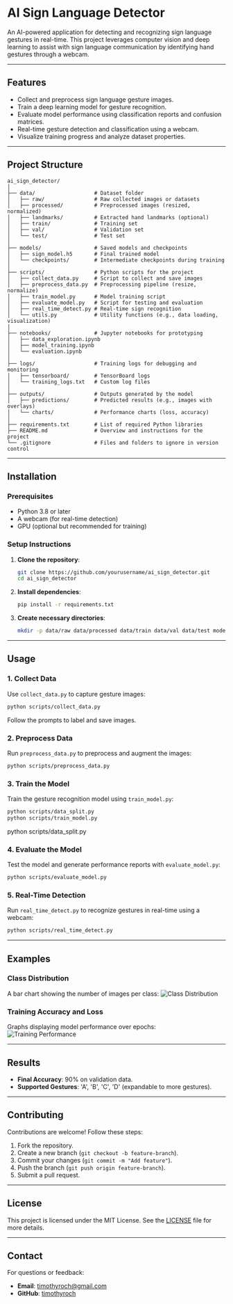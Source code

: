 # **AI Sign Language Detector**

An AI-powered application for detecting and recognizing sign language gestures in real-time. This project leverages computer vision and deep learning to assist with sign language communication by identifying hand gestures through a webcam.

---

## **Features**
- Collect and preprocess sign language gesture images.
- Train a deep learning model for gesture recognition.
- Evaluate model performance using classification reports and confusion matrices.
- Real-time gesture detection and classification using a webcam.
- Visualize training progress and analyze dataset properties.

---

## **Project Structure**

```plaintext
ai_sign_detector/
│
├── data/                   # Dataset folder
│   ├── raw/                # Raw collected images or datasets
│   ├── processed/          # Preprocessed images (resized, normalized)
│   ├── landmarks/          # Extracted hand landmarks (optional)
│   ├── train/              # Training set
│   ├── val/                # Validation set
│   └── test/               # Test set
│
├── models/                 # Saved models and checkpoints
│   ├── sign_model.h5       # Final trained model
│   └── checkpoints/        # Intermediate checkpoints during training
│
├── scripts/                # Python scripts for the project
│   ├── collect_data.py     # Script to collect and save images
│   ├── preprocess_data.py  # Preprocessing pipeline (resize, normalize)
│   ├── train_model.py      # Model training script
│   ├── evaluate_model.py   # Script for testing and evaluation
│   ├── real_time_detect.py # Real-time sign recognition
│   └── utils.py            # Utility functions (e.g., data loading, visualization)
│
├── notebooks/              # Jupyter notebooks for prototyping
│   ├── data_exploration.ipynb
│   ├── model_training.ipynb
│   └── evaluation.ipynb
│
├── logs/                   # Training logs for debugging and monitoring
│   ├── tensorboard/        # TensorBoard logs
│   └── training_logs.txt   # Custom log files
│
├── outputs/                # Outputs generated by the model
│   ├── predictions/        # Predicted results (e.g., images with overlays)
│   └── charts/             # Performance charts (loss, accuracy)
│
├── requirements.txt        # List of required Python libraries
├── README.md               # Overview and instructions for the project
└── .gitignore              # Files and folders to ignore in version control
```

---

## **Installation**

### **Prerequisites**
- Python 3.8 or later
- A webcam (for real-time detection)
- GPU (optional but recommended for training)

### **Setup Instructions**

1. **Clone the repository**:
   ```bash
   git clone https://github.com/yourusername/ai_sign_detector.git
   cd ai_sign_detector
   ```

2. **Install dependencies**:
   ```bash
   pip install -r requirements.txt
   ```

3. **Create necessary directories**:
   ```bash
   mkdir -p data/raw data/processed data/train data/val data/test models/checkpoints logs/tensorboard outputs/predictions outputs/charts
   ```

---

## **Usage**

### 1. **Collect Data**
   Use `collect_data.py` to capture gesture images:
   ```bash
   python scripts/collect_data.py
   ```
   Follow the prompts to label and save images.

### 2. **Preprocess Data**
   Run `preprocess_data.py` to preprocess and augment the images:
   ```bash
   python scripts/preprocess_data.py
   ```

### 3. **Train the Model**
   Train the gesture recognition model using `train_model.py`:
   ```bash
   python scripts/data_split.py
   python scripts/train_model.py
   ```
   python scripts/data_split.py

### 4. **Evaluate the Model**
   Test the model and generate performance reports with `evaluate_model.py`:
   ```bash
   python scripts/evaluate_model.py
   ```
   

### 5. **Real-Time Detection**
   Run `real_time_detect.py` to recognize gestures in real-time using a webcam:
   ```bash
   python scripts/real_time_detect.py
   ```

---

## **Examples**

### **Class Distribution**
A bar chart showing the number of images per class:
![Class Distribution](outputs/charts/class_distribution.png)

### **Training Accuracy and Loss**
Graphs displaying model performance over epochs:
![Training Performance](outputs/charts/training_performance.png)

---

## **Results**
- **Final Accuracy**: 90% on validation data.
- **Supported Gestures**: 'A', 'B', 'C', 'D' (expandable to more gestures).

---

## **Contributing**

Contributions are welcome! Follow these steps:
1. Fork the repository.
2. Create a new branch (`git checkout -b feature-branch`).
3. Commit your changes (`git commit -m "Add feature"`).
4. Push the branch (`git push origin feature-branch`).
5. Submit a pull request.

---

## **License**

This project is licensed under the MIT License. See the [LICENSE](LICENSE) file for more details.

---

## **Contact**

For questions or feedback:
- **Email**: timothyroch@gmail.com
- **GitHub**: [timothyroch](https://github.com/timothyroch)

